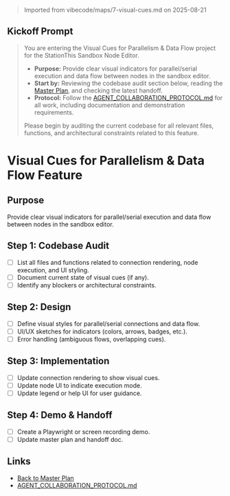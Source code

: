 > Imported from vibecode/maps/7-visual-cues.md on 2025-08-21

## Kickoff Prompt

> You are entering the Visual Cues for Parallelism & Data Flow project for the StationThis Sandbox Node Editor.
> 
> - **Purpose:** Provide clear visual indicators for parallel/serial execution and data flow between nodes in the sandbox editor.
> - **Start by:** Reviewing the codebase audit section below, reading the [Master Plan](./SANDBOX_NODE_EDITOR_MASTER_PLAN.md), and checking the latest handoff.
> - **Protocol:** Follow the [AGENT_COLLABORATION_PROTOCOL.md](../../AGENT_COLLABORATION_PROTOCOL.md) for all work, including documentation and demonstration requirements.
> 
> Please begin by auditing the current codebase for all relevant files, functions, and architectural constraints related to this feature.

# Visual Cues for Parallelism & Data Flow Feature

## Purpose
Provide clear visual indicators for parallel/serial execution and data flow between nodes in the sandbox editor.

## Step 1: Codebase Audit

- [ ] List all files and functions related to connection rendering, node execution, and UI styling.
- [ ] Document current state of visual cues (if any).
- [ ] Identify any blockers or architectural constraints.

## Step 2: Design

- [ ] Define visual styles for parallel/serial connections and data flow.
- [ ] UI/UX sketches for indicators (colors, arrows, badges, etc.).
- [ ] Error handling (ambiguous flows, overlapping cues).

## Step 3: Implementation

- [ ] Update connection rendering to show visual cues.
- [ ] Update node UI to indicate execution mode.
- [ ] Update legend or help UI for user guidance.

## Step 4: Demo & Handoff

- [ ] Create a Playwright or screen recording demo.
- [ ] Update master plan and handoff doc.

## Links

- [Back to Master Plan](./SANDBOX_NODE_EDITOR_MASTER_PLAN.md)
- [AGENT_COLLABORATION_PROTOCOL.md](../../AGENT_COLLABORATION_PROTOCOL.md) 